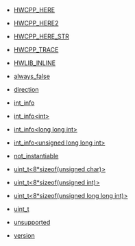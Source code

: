   - [HWCPP\_HERE](doc_basics.md#basics.hpp "HWCPP_HERE")

  - [HWCPP\_HERE2](doc_basics.md#basics.hpp "HWCPP_HERE2")

  - [HWCPP\_HERE\_STR](doc_basics.md#basics.hpp "HWCPP_HERE_STR")

  - [HWCPP\_TRACE](doc_basics.md#basics.hpp "HWCPP_TRACE")

  - [HWLIB\_INLINE](doc_basics.md#basics.hpp "HWLIB_INLINE")

  - [always\_false](doc_basics.md#basics.hpp "always_false\<T\>")

  - [direction](doc_basics.md#basics.hpp "direction")

  - [int\_info](doc_basics.md#basics.hpp "int_info\<base\>")

  - [int\_info\<int\>](doc_basics.md#basics.hpp "int_info\<int\>")

  - [int\_info\<long long int\>](doc_basics.md#basics.hpp "int_info\<long long int\>")

  - [int\_info\<unsigned long long int\>](doc_basics.md#basics.hpp "int_info\<unsigned long long int\>")

  - [not\_instantiable](doc_basics.md#basics.hpp "not_instantiable")

  - [uint\_t\<8\*sizeof(unsigned char)\>](doc_basics.md#basics.hpp "uint_t\<8*sizeof(unsigned char)\>")

  - [uint\_t\<8\*sizeof(unsigned int)\>](doc_basics.md#basics.hpp "uint_t\<8*sizeof(unsigned int)\>")

  - [uint\_t\<8\*sizeof(unsigned long long int)\>](doc_basics.md#basics.hpp "uint_t\<8*sizeof(unsigned long long int)\>")

  - [uint\_t](doc_basics.md#basics.hpp "uint_t\<n\>")

  - [unsupported](doc_basics.md#basics.hpp "unsupported")

  - [version](doc_basics.md#basics.hpp "version")
